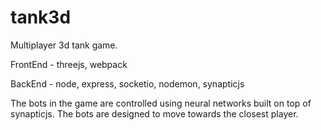 # tank3d

Multiplayer 3d tank game.

FrontEnd - threejs, webpack

BackEnd - node, express, socketio, nodemon, synapticjs  

The bots in the game are controlled using neural networks built on top of synapticjs.  The bots are designed to move towards the closest player.
